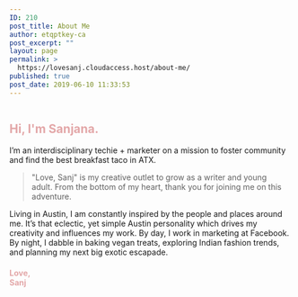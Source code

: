 ```yaml
---
ID: 210
post_title: About Me
author: etqptkey-ca
post_excerpt: ""
layout: page
permalink: >
  https://lovesanj.cloudaccess.host/about-me/
published: true
post_date: 2019-06-10 11:33:53
---
```

<!-- wp:image {"sizeSlug":"large"} -->
<figure class="wp-block-image size-large"><img src="blob:https://lovesanj.cloudaccess.host/f62ba460-42c5-4422-8d76-8c57ef964d07" alt=""/></figure>
<!-- /wp:image -->

<!-- wp:heading -->
<h2><strong><span style="color:#e3a7a8" class="has-inline-color">Hi, I'm Sanjana.</span></strong></h2>
<!-- /wp:heading -->

<!-- wp:paragraph -->
<p>I’m an interdisciplinary techie&nbsp;+ marketer on a mission to foster community and find the best breakfast taco in ATX.&nbsp;</p>
<!-- /wp:paragraph -->

<!-- wp:quote -->
<blockquote class="wp-block-quote"><p>"Love, Sanj" is my&nbsp;creative outlet to grow as a writer and young adult.&nbsp;From the bottom of my heart, thank you for joining me on this adventure.</p></blockquote>
<!-- /wp:quote -->

<!-- wp:paragraph -->
<p>Living in Austin, I am constantly inspired by the people and places around me. It’s that eclectic, yet simple Austin personality which drives my creativity and influences my work.&nbsp;By day, I work in marketing at Facebook. By night, I&nbsp;dabble&nbsp;in baking vegan treats, exploring Indian fashion trends, and planning my next big exotic escapade.&nbsp;</p>
<!-- /wp:paragraph -->

<!-- wp:heading {"level":4} -->
<h4><span style="color:#e3a7a8" class="has-inline-color">Love,<br>Sanj</span></h4>
<!-- /wp:heading -->

<!-- wp:paragraph -->
<p></p>
<!-- /wp:paragraph -->